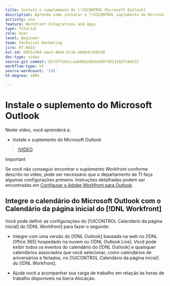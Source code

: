 ```yaml
---
title: Instale o complemento do [!UICONTROL Microsoft Outlook]
description: Aprenda como instalar o [!UICONTROL suplemento do Microsoft Outlook]
activity: use
feature: Workfront Integrations and Apps
type: Tutorial
role: User
level: Beginner
team: Technical Marketing
jira: KT-8814
exl-id: bd55c464-aae3-40a4-bc1b-e0dbdc5bb238
doc-type: video
source-git-commit: d17df7162ccaab6b62db34209f50131927c0a532
workflow-type: ht
source-wordcount: '135'
ht-degree: 100%

---
```


# Instale o suplemento do Microsoft Outlook

Neste vídeo, você aprenderá a:

* Instale o suplemento do Microsoft Outlook

>[!VIDEO](https://video.tv.adobe.com/v/3431661/?quality=12&learn=on&enablevpops&captions=por_br)

>[!IMPORTANT]
>
>Se você não conseguir encontrar o suplemento Workfront conforme descrito no vídeo, pode ser necessário que o departamento de TI faça algumas configurações primeiro. Instruções detalhadas podem ser encontradas em [Configurar o Adobe Workfront para Outlook](https://experienceleague.adobe.com/docs/workfront/using/adobe-workfront-integrations/workfront-for-outlook/set-up-workfront-for-outlook.html?lang=br).

## Integre o calendário do Microsoft Outlook com o Calendário da página inicial do [!DNL Workfront]

Você pode definir as configurações do [!UICONTROL Calendário da página inicial] do [!DNL Workfront] para fazer o seguinte:

* Integre com uma versão do [!DNL Outlook] baseada na web no [!DNL Office 365] hospedado na nuvem ou [!DNL Outlook Live]. Você pode exibir todos os eventos do calendário do [!DNL Outlook] e quaisquer calendários associados que você selecionar, como calendários de aniversários e feriados, no [!UICONTROL Calendário da página inicial] do [!DNL Workfront].

* Ajuda você a acompanhar sua carga de trabalho em relação às horas de trabalho disponíveis na barra Alocação.
